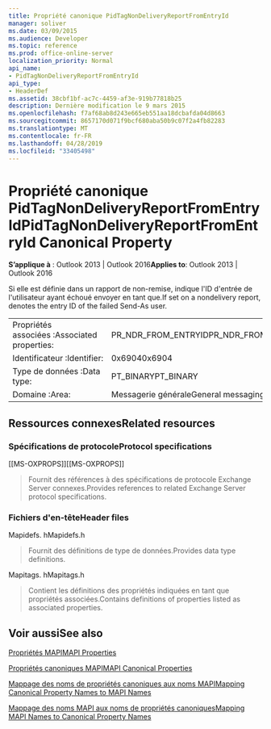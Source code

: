 ```yaml
---
title: Propriété canonique PidTagNonDeliveryReportFromEntryId
manager: soliver
ms.date: 03/09/2015
ms.audience: Developer
ms.topic: reference
ms.prod: office-online-server
localization_priority: Normal
api_name:
- PidTagNonDeliveryReportFromEntryId
api_type:
- HeaderDef
ms.assetid: 38cbf1bf-ac7c-4459-af3e-919b77818b25
description: Dernière modification le 9 mars 2015
ms.openlocfilehash: f7af68ab8d243e665eb551aa18dcbafda04d8663
ms.sourcegitcommit: 8657170d071f9bcf680aba50b9c07f2a4fb82283
ms.translationtype: MT
ms.contentlocale: fr-FR
ms.lasthandoff: 04/28/2019
ms.locfileid: "33405498"
---
```

# <a name="pidtagnondeliveryreportfromentryid-canonical-property"></a><span data-ttu-id="993f8-103">Propriété canonique PidTagNonDeliveryReportFromEntryId</span><span class="sxs-lookup"><span data-stu-id="993f8-103">PidTagNonDeliveryReportFromEntryId Canonical Property</span></span>

  
  
<span data-ttu-id="993f8-104">**S’applique à** : Outlook 2013 | Outlook 2016</span><span class="sxs-lookup"><span data-stu-id="993f8-104">**Applies to**: Outlook 2013 | Outlook 2016</span></span> 
  
<span data-ttu-id="993f8-105">Si elle est définie dans un rapport de non-remise, indique l'ID d'entrée de l'utilisateur ayant échoué envoyer en tant que.</span><span class="sxs-lookup"><span data-stu-id="993f8-105">If set on a nondelivery report, denotes the entry ID of the failed Send-As user.</span></span>
  
|||
|:-----|:-----|
|<span data-ttu-id="993f8-106">Propriétés associées :</span><span class="sxs-lookup"><span data-stu-id="993f8-106">Associated properties:</span></span>  <br/> |<span data-ttu-id="993f8-107">PR_NDR_FROM_ENTRYID</span><span class="sxs-lookup"><span data-stu-id="993f8-107">PR_NDR_FROM_ENTRYID</span></span>  <br/> |
|<span data-ttu-id="993f8-108">Identificateur :</span><span class="sxs-lookup"><span data-stu-id="993f8-108">Identifier:</span></span>  <br/> |<span data-ttu-id="993f8-109">0x6904</span><span class="sxs-lookup"><span data-stu-id="993f8-109">0x6904</span></span>  <br/> |
|<span data-ttu-id="993f8-110">Type de données :</span><span class="sxs-lookup"><span data-stu-id="993f8-110">Data type:</span></span>  <br/> |<span data-ttu-id="993f8-111">PT_BINARY</span><span class="sxs-lookup"><span data-stu-id="993f8-111">PT_BINARY</span></span>  <br/> |
|<span data-ttu-id="993f8-112">Domaine :</span><span class="sxs-lookup"><span data-stu-id="993f8-112">Area:</span></span>  <br/> |<span data-ttu-id="993f8-113">Messagerie générale</span><span class="sxs-lookup"><span data-stu-id="993f8-113">General messaging</span></span>  <br/> |
   
## <a name="related-resources"></a><span data-ttu-id="993f8-114">Ressources connexes</span><span class="sxs-lookup"><span data-stu-id="993f8-114">Related resources</span></span>

### <a name="protocol-specifications"></a><span data-ttu-id="993f8-115">Spécifications de protocole</span><span class="sxs-lookup"><span data-stu-id="993f8-115">Protocol specifications</span></span>

<span data-ttu-id="993f8-116">[[MS-OXPROPS]]</span><span class="sxs-lookup"><span data-stu-id="993f8-116">[[MS-OXPROPS]]</span></span> 
  
> <span data-ttu-id="993f8-117">Fournit des références à des spécifications de protocole Exchange Server connexes.</span><span class="sxs-lookup"><span data-stu-id="993f8-117">Provides references to related Exchange Server protocol specifications.</span></span>
    
### <a name="header-files"></a><span data-ttu-id="993f8-118">Fichiers d'en-tête</span><span class="sxs-lookup"><span data-stu-id="993f8-118">Header files</span></span>

<span data-ttu-id="993f8-119">Mapidefs. h</span><span class="sxs-lookup"><span data-stu-id="993f8-119">Mapidefs.h</span></span>
  
> <span data-ttu-id="993f8-120">Fournit des définitions de type de données.</span><span class="sxs-lookup"><span data-stu-id="993f8-120">Provides data type definitions.</span></span>
    
<span data-ttu-id="993f8-121">Mapitags. h</span><span class="sxs-lookup"><span data-stu-id="993f8-121">Mapitags.h</span></span>
  
> <span data-ttu-id="993f8-122">Contient les définitions des propriétés indiquées en tant que propriétés associées.</span><span class="sxs-lookup"><span data-stu-id="993f8-122">Contains definitions of properties listed as associated properties.</span></span>
    
## <a name="see-also"></a><span data-ttu-id="993f8-123">Voir aussi</span><span class="sxs-lookup"><span data-stu-id="993f8-123">See also</span></span>



[<span data-ttu-id="993f8-124">Propriétés MAPI</span><span class="sxs-lookup"><span data-stu-id="993f8-124">MAPI Properties</span></span>](mapi-properties.md)
  
[<span data-ttu-id="993f8-125">Propriétés canoniques MAPI</span><span class="sxs-lookup"><span data-stu-id="993f8-125">MAPI Canonical Properties</span></span>](mapi-canonical-properties.md)
  
[<span data-ttu-id="993f8-126">Mappage des noms de propriétés canoniques aux noms MAPI</span><span class="sxs-lookup"><span data-stu-id="993f8-126">Mapping Canonical Property Names to MAPI Names</span></span>](mapping-canonical-property-names-to-mapi-names.md)
  
[<span data-ttu-id="993f8-127">Mappage des noms MAPI aux noms de propriétés canoniques</span><span class="sxs-lookup"><span data-stu-id="993f8-127">Mapping MAPI Names to Canonical Property Names</span></span>](mapping-mapi-names-to-canonical-property-names.md)

